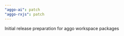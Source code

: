 ```yaml
---
"aggo-ai": patch
"aggo-rxjs": patch
---
```


Initial release preparation for aggo workspace packages